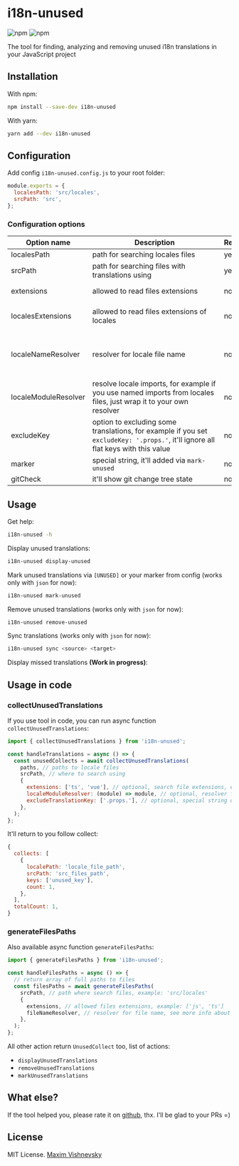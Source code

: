 # i18n-unused

![npm](https://img.shields.io/npm/v/i18n-unused?color=red&label=version)
![npm](https://img.shields.io/npm/dt/i18n-unused?color=green)

The tool for finding, analyzing and removing unused i18n translations in your JavaScript project

## Installation

With npm:
```bash
npm install --save-dev i18n-unused
```

With yarn:
```bash
yarn add --dev i18n-unused
```

## Configuration

Add config `i18n-unused.config.js` to your root folder:

```javascript
module.exports = {
  localesPath: 'src/locales',
  srcPath: 'src',
};
```
### Configuration options

| Option name | <div style="width: 280px">Description</div> | Required | Type | <div style="min-width: 100px">Default value</div> |
| --- | --- | --- | --- | --- |
| localesPath          | path for searching locales files | yes | string | -
| srcPath              | path for searching files with translations using | yes | string | -
| extensions           | allowed to read files extensions | no | string[] | ['js', 'ts', 'jsx', 'tsx', 'vue']
| localesExtensions    | allowed to read files extensions of locales | no | string[] | if not set `localeNameResolver`: ['json']
| localeNameResolver   | resolver for locale file name | no | RegExp, (name: string) => boolean | -
| localeModuleResolver | resolve locale imports, for example if you use named imports from locales files, just wrap it to your own resolver | no | (module) => module | fn, return `module.default` or `module`
| excludeKey           | option to excluding some translations, for example if you set `excludeKey: '.props.'`, it'll ignore all flat keys with this value | no | string, string[] | -
| marker               | special string, it'll added via `mark-unused` | no | string | '[UNUSED]'
| gitCheck             | it'll show git change tree state | no | boolean | false

## Usage

Get help:
```bash
i18n-unused -h
```

Display unused translations:
```bash
i18n-unused display-unused
```

Mark unused translations via `[UNUSED]` or your marker from config (works only with `json` for now):
```bash
i18n-unused mark-unused
```

Remove unused translations (works only with `json` for now):
```bash
i18n-unused remove-unused
```

Sync translations (works only with `json` for now):
```bash
i18n-unused sync <source> <target>
```

Display missed translations **(Work in progress)**:

## Usage in code

### collectUnusedTranslations

If you use tool in code, you can run async function `collectUnusedTranslations`:

```javascript
import { collectUnusedTranslations } from 'i18n-unused';

const handleTranslations = async () => {
  const unusedCollects = await collectUnusedTranslations(
    paths, // paths to locale files
    srcPath, // where to search using
    {
      extensions: ['ts', 'vue'], // optional, search file extensions, eg
      localeModuleResolver: (module) => module, // optional, resolver for module
      excludeTranslationKey: ['.props.'], // optional, special string or sting[] to exclude flat translations
    },
  );
};
```

It'll return to you follow collect:

```javascript
{
  collects: [
    {
      localePath: 'locale_file_path',
      srcPath: 'src_files_path',
      keys: ['unused_key'],
      count: 1,
    },
  ],
  totalCount: 1,
}
```

### generateFilesPaths

Also available async function `generateFilesPaths`:

```javascript
import { generateFilesPaths } from 'i18n-unused';

const handleFilesPaths = async () => {
  // return array of full paths to files
  const filesPaths = await generateFilesPaths(
    srcPath, // path where search files, example: 'src/locales'
    {
      extensions, // allowed files extensions, example: ['js', 'ts']
      fileNameResolver, // resolver for file name, see more info about 'localeNameResolver' option
    },
  );
};
```

All other action return `UnusedCollect` too, list of actions:
  - `displayUnusedTranslations`
  - `removeUnusedTranslations`
  - `markUnusedTranslations`

## What else?

If the tool helped you, please rate it on [github](https://github.com/mxmvshnvsk/i18n-unused), thx. I'll be glad to your PRs =)

## License

MIT License. [Maxim Vishnevsky](https://github.com/mxmvshnvsk)
